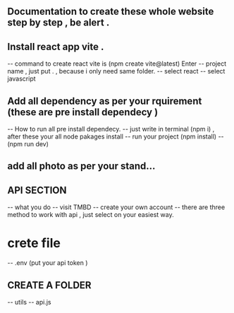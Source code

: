 ##  Documentation to create these whole website step by step , be alert .
## Install react app vite .
-- command to create react vite is (npm create vite@latest) Enter
-- project name , just put . , because i only need same folder.
-- select react
-- select javascript 

## Add all dependency as per your rquirement (these are pre install dependecy )
-- How to run all pre install dependecy.
-- just write in terminal (npm i) , after these your all node pakages install
-- run your project (npm install)
--                   (npm run dev)

## add all photo as per your stand...

## API SECTION 
   -- what you do 
   -- visit TMBD 
   -- create your own account 
   -- there are three method to work with api , just select on your easiest way.

   # crete file 
   -- .env (put your api token )


## CREATE A FOLDER 
   -- utils
      -- api.js   

      